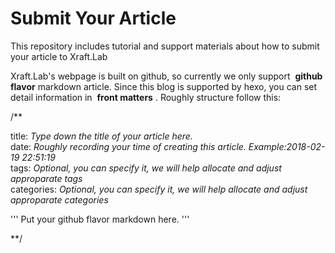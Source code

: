 # Submit Your Article
This repository includes tutorial and support materials about how to submit your article to Xraft.Lab

Xraft.Lab's webpage is built on github, so currently we only support  **github flavor**  markdown article. Since this blog is supported by hexo, you can set detail information in  **front matters**  .
Roughly structure follow this:

/**

title: *Type down the title of your article here.* </br>
date: *Roughly recording your time of creating this article. Example:2018-02-19 22:51:19*</br>
tags: *Optional, you can specify it, we will help allocate and adjust approparate tags* </br>
categories: *Optional, you can specify it, we will help allocate and adjust approparate categories* </br>

'''
Put your github flavor markdown here.
'''

**/
